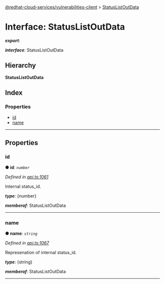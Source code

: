 [@redhat-cloud-services/vulnerabilities-client](../README.md) > [StatusListOutData](../interfaces/statuslistoutdata.md)

# Interface: StatusListOutData

*__export__*: 

*__interface__*: StatusListOutData

## Hierarchy

**StatusListOutData**

## Index

### Properties

* [id](statuslistoutdata.md#id)
* [name](statuslistoutdata.md#name)

---

## Properties

<a id="id"></a>

###  id

**● id**: *`number`*

*Defined in [api.ts:1061](https://github.com/RedHatInsights/javascript-clients/blob/master/packages/vulnerabilities/git-api/api.ts#L1061)*

Internal status\_id.

*__type__*: {number}

*__memberof__*: StatusListOutData

___
<a id="name"></a>

###  name

**● name**: *`string`*

*Defined in [api.ts:1067](https://github.com/RedHatInsights/javascript-clients/blob/master/packages/vulnerabilities/git-api/api.ts#L1067)*

Represenation of internal status\_id.

*__type__*: {string}

*__memberof__*: StatusListOutData

___

